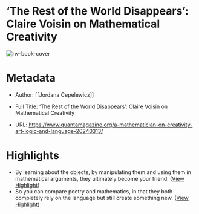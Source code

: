 # ‘The Rest of the World Disappears’: Claire Voisin on Mathematical Creativity

![rw-book-cover](https://www.quantamagazine.org/favicon.png)

# Metadata
- Author: [[Jordana Cepelewicz]]
- Full Title: ‘The Rest of the World Disappears’: Claire Voisin on Mathematical Creativity

- URL: https://www.quantamagazine.org/a-mathematician-on-creativity-art-logic-and-language-20240313/

# Highlights
- By learning about the objects, by manipulating them and using them in mathematical arguments, they ultimately become your friend. ([View Highlight](https://read.readwise.io/read/01hs6w1pyjj36qgazpskc5v83t))
- So you can compare poetry and mathematics, in that they both completely rely on the language but still create something new. ([View Highlight](https://read.readwise.io/read/01hs6w4ydff4qpmb0nxzjbfr9a))
